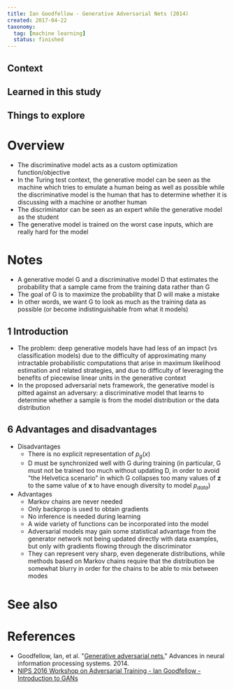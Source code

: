 ```yaml
---
title: Ian Goodfellow - Generative Adversarial Nets (2014)
created: 2017-04-22
taxonomy:
  tag: [machine learning]
  status: finished
---
```


## Context

## Learned in this study

## Things to explore

# Overview
* The discriminative model acts as a custom optimization function/objective
* In the Turing test context, the generative model can be seen as the machine which tries to emulate a human being as well as possible while the discriminative model is the human that has to determine whether it is discussing with a machine or another human
* The discriminator can be seen as an expert while the generative model as the student
* The generative model is trained on the worst case inputs, which are really hard for the model

# Notes
* A generative model G and a discriminative model D that estimates the probability that a sample came from the training data rather than G
* The goal of G is to maximize the probability that D will make a mistake
* In other words, we want G to look as much as the training data as possible (or become indistinguishable from what it models)

## 1 Introduction
* The problem: deep generative models have had less of an impact (vs classification models) due to the difficulty of approximating many intractable probabilistic computations that arise in maximum likelihood estimation and related strategies, and due to difficulty of leveraging the benefits of piecewise linear units in the generative context
* In the proposed adversarial nets framework, the generative model is pitted against an adversary: a discriminative model that learns to determine whether a sample is from the model distribution or the data distribution

## 6 Advantages and disadvantages
* Disadvantages
	* There is no explicit representation of $p_g(x)$
	* D must be synchronized well with G during training (in particular, G must not be trained too much without updating D, in order to avoid "the Helvetica scenario" in which G collapses too many values of $\textbf{z}$ to the same value of $\textbf{x}$ to have enough diversity to model $p_{data}$)
* Advantages
	* Markov chains are never needed
	* Only backprop is used to obtain gradients
	* No inference is needed during learning
	* A wide variety of functions can be incorporated into the model
	* Adversarial models may gain some statistical advantage from the generator network not being updated directly with data examples, but only with gradients flowing through the discriminator
	* They can represent very sharp, even degenerate distributions, while methods based on Markov chains require that the distribution be somewhat blurry in order for the chains to be able to mix between modes

# See also

# References
* Goodfellow, Ian, et al. "[Generative adversarial nets.](http://papers.nips.cc/paper/5423-generative-adversarial-nets.pdf)" Advances in neural information processing systems. 2014.
* [NIPS 2016 Workshop on Adversarial Training - Ian Goodfellow - Introduction to GANs](https://www.youtube.com/watch?v=RvgYvHyT15E)
